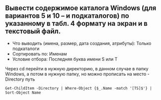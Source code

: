 ## Вывести содержимое каталога Windows (для вариантов 5 и 10 – и подкаталогов) по указанному в табл. 4 формату на экран и в текстовый файл.

- Что выводить (имена, размер, дата создания, атрибуты): Только подкаталоги
- Сортировать по: Именам
- Условие отбора: Последняя буква имени S или T

Через cd перейти в нужную директорию, в данном случае в папку Windows, а потом в нужную папку, но можно прописать на место -Directory путь

```
Get-ChildItem -Directory | Where-Object {$_.Name -match '[TS]$'} | Sort-Object Name
```


